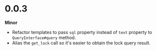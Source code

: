# 0.0.3

**Minor**

- Refactor templates to pass `sql` property instead of `text` property to
  `QueryInterface#query` method.
- Alias the `get_lock` call so it's easier to obtain the lock query result.
